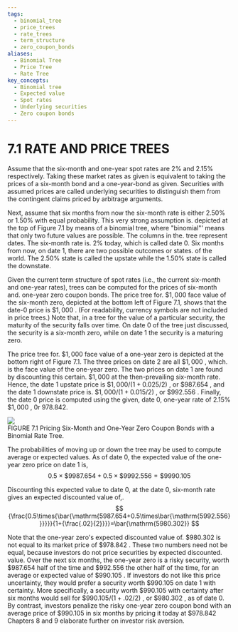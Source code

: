 ```yaml
---
tags:
  - binomial_tree
  - price_trees
  - rate_trees
  - term_structure
  - zero_coupon_bonds
aliases:
  - Binomial Tree
  - Price Tree
  - Rate Tree
key_concepts:
  - Binomial tree
  - Expected value
  - Spot rates
  - Underlying securities
  - Zero coupon bonds
---
```


# 7.1 RATE AND PRICE TREES  

Assume that the six-month and one-year spot rates are $2\%$ and $2.15\%$ respectively. Taking these market rates as given is equivalent to taking the prices of a six-month bond and a one-year-bond as given. Securities with assumed prices are called underlying securities to distinguish them from the contingent claims priced by arbitrage arguments.  

Next, assume that six months from now the six-month rate is either $2.50\%$ or $1.50\%$ with equal probability. This very strong assumption is. depicted at the top of Figure 7.1 by means of a binomial tree, where "binomial"' means that only two future values are possible. The columns in the. tree represent dates. The six-month rate is. $2\%$ today, which is called date 0. Six months from now, on date 1, there are two possible outcomes or states. of the world. The $2.50\%$ state is called the upstate while the $1.50\%$ state is called the downstate.  

Given the current term structure of spot rates (i.e., the current six-month and one-year rates), trees can be computed for the prices of six-month and. one-year zero coupon bonds. The price tree for. $\$1,000$ face value of the six-month zero, depicted at the bottom left of Figure 7.1, shows that the date-0 price is $\$1,000$ . (For readability, currency symbols are not included in price trees.) Note that, in a tree for the value of a particular security, the maturity of the security falls over time. On date 0 of the tree just discussed, the security is a six-month zero, while on date 1 the security is a maturing zero.  

The price tree for. $\$1,000$ face value of a one-year zero is depicted at the bottom right of Figure 7.1. The three prices on date 2 are all $\$1,000$ , which. is the face value of the one-year zero. The two prices on date 1 are found by discounting this certain. $\$1,000$ at the then-prevailing six-month rate. Hence, the date 1 upstate price is $\$1,000/(1+0.025/2)$ , or $\$987.654$ , and the date 1 downstate price is. $\$1,000/(1+0.015/2)$ , or $\$992.556$ . Finally, the date 0 price is computed using the given, date 0, one-year rate of $2.15\%$ $\$1,000$ , 0r 978.842.  

![](c2cbc43407e0d8e1569c228b30daac60b2516755c16e9fb1ba59ef04fd3f410d.jpg)  
FIGURE 7.1  Pricing Six-Month and One-Year Zero Coupon Bonds with a Binomial Rate Tree.  

The probabilities of moving up or down the tree may be used to compute average or expected values. As of date 0, the expected value of the one-year zero price on date 1 is,  
$$
0.5\times\$9987.654+0.5\times\$9992.556=\$9990.105
$$  

Discounting this expected value to date 0, at the date 0, six-month rate gives an expected discounted value of,.  
$$
{\frac{0.5\times{\bar{\mathrm{5987.654+0.5\times\bar{\mathrm{5992.556}}}}}}{1+{\frac{.02}{2}}}}=\bar{\mathrm{5980.302}}
$$  

Note that the one-year zero's expected discounted value of. $\$980.302$ is not equal to its market price of $\$978.842$ . These two numbers need not be equal, because investors do not price securities by expected discounted. value. Over the next six months, the one-year zero is a risky security, worth $\$987.654$ half of the time and $\$992.556$ the other half of the time, for an average or expected value of $\$990.105$ . If investors do not like this price uncertainty, they would prefer a security worth $\$990.105$ on date 1 with certainty. More specifically, a security worth $\$990.105$ with certainty after six months would sell for $\$990.105/(1+.02/2)$ , or $\$980.302$ , as of date 0. By contrast, investors penalize the risky one-year zero coupon bond with an average price of $\$990.105$ in six months by pricing it today at $\$978.842$ Chapters 8 and 9 elaborate further on investor risk aversion.

